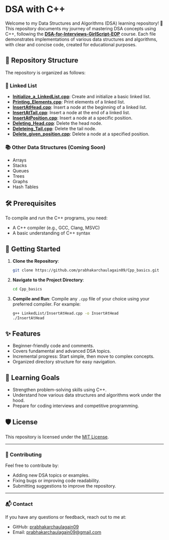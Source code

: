 # DSA with C++

Welcome to my Data Structures and Algorithms (DSA) learning repository! 🚀 This repository documents my journey of mastering DSA concepts using C++, following the **[DSA-for-Interviews-GirlScript-EOP](https://github.com/poojasabnani/DSA-for-Interviews-GirlScript-EOP)** course. Each file demonstrates implementations of various data structures and algorithms, with clear and concise code, created for educational purposes.

## 📂 Repository Structure

The repository is organized as follows:

### 🔗 Linked List
- **[Initialize_a_LinkedList.cpp](LinkedList/Initialize_a_LinkedList.cpp)**: Create and initialize a basic linked list.
- **[Printing_Elements.cpp](LinkedList/Printing_Elements.cpp)**: Print elements of a linked list.
- **[InsertAtHead.cpp](LinkedList/InsertAtHead.cpp)**: Insert a node at the beginning of a linked list.
- **[InsertAtTail.cpp](LinkedList/InsertAtTail.cpp)**: Insert a node at the end of a linked list.
- **[InsertAtPosition.cpp](LinkedList/InsertAtPosition.cpp)**: Insert a node at a specific position.
- **[Deleting_Head.cpp](LinkedList/Deleting_Head.cpp)**: Delete the head node.
- **[Deleteing_Tail.cpp](LinkedList/Deleteing_Tail.cpp)**: Delete the tail node.
- **[Delete_given_position.cpp](LinkedList/Delete_given_position.cpp)**: Delete a node at a specified position.

### 📚 Other Data Structures (Coming Soon)
- Arrays
- Stacks
- Queues
- Trees
- Graphs
- Hash Tables

## 🛠️ Prerequisites

To compile and run the C++ programs, you need:

- A C++ compiler (e.g., GCC, Clang, MSVC)
- A basic understanding of C++ syntax

## 🚀 Getting Started

1. **Clone the Repository**:
   ```bash
   git clone https://github.com/prabhakarchaulagain09/Cpp_basics.git
   ```
2. **Navigate to the Project Directory**:
   ```bash
   cd Cpp_basics
   ```
3. **Compile and Run**:
   Compile any `.cpp` file of your choice using your preferred compiler. For example:
   ```bash
   g++ LinkedList/InsertAtHead.cpp -o InsertAtHead
   ./InsertAtHead
   ```

## ✨ Features

- Beginner-friendly code and comments.
- Covers fundamental and advanced DSA topics.
- Incremental progress: Start simple, then move to complex concepts.
- Organized directory structure for easy navigation.

## 📖 Learning Goals

- Strengthen problem-solving skills using C++.
- Understand how various data structures and algorithms work under the hood.
- Prepare for coding interviews and competitive programming.

## 🛡️ License

This repository is licensed under the [MIT License](LICENSE).

---

### 🌟 Contributing

Feel free to contribute by:
- Adding new DSA topics or examples.
- Fixing bugs or improving code readability.
- Submitting suggestions to improve the repository.

---

### 📬 Contact

If you have any questions or feedback, reach out to me at:

- GitHub: [prabhakarchaulagain09](https://github.com/prabhakarchaulagain09)
- Email: [prabhakarchaulagain09@gmail.com](prabhakarchaulagain09@gmail.com)
